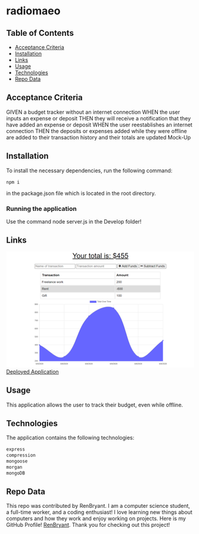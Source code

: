 # radiomaeo


  ## Table of Contents

  * [Acceptance Criteria](#acceptance-criteria)
  * [Installation](#installation)
  * [Links](#links)  
  * [Usage](#usage)
  * [Technologies](#technologies)
  * [Repo Data](#repo)
  

## Acceptance Criteria

GIVEN a budget tracker without an internet connection
WHEN the user inputs an expense or deposit
THEN they will receive a notification that they have added an expense or deposit
WHEN the user reestablishes an internet connection
THEN the deposits or expenses added while they were offline are added to their transaction history and their totals are updated
Mock-Up


## Installation
To install the necessary dependencies, run the following command:

```
npm i
```

in the package.json file which is located in the root directory.

### Running the application

Use the command node server.js in the Develop folder!


## Links
![Budget Tracker](./mock-up/19-pwa-homework-demo-01.png)
[Deployed Application](https://git.heroku.com/salty-waters-22892.git)


## Usage
This application allows the user to track their budget, even while offline.


## Technologies
The application contains the following technologies:

```
express
compression
mongoose
morgan
mongoDB

```


## Repo Data
This repo was contributed by RenBryant. I am a computer science student, a full-time worker, and a coding enthusiast! I love learning new things about computers and how they work and enjoy working on projects. Here is my GitHub Profile! [RenBryant](https://github.com/RenBryant). Thank you for checking out this project!